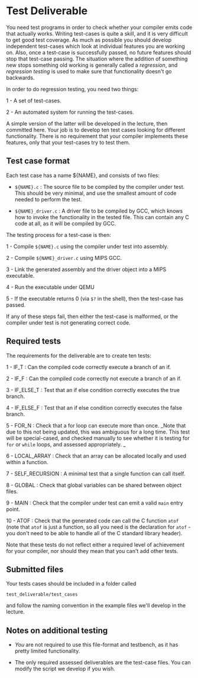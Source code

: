Test Deliverable
================

You need test programs in order to check whether your compiler
emits code that actually works. Writing test-cases is quite
a skill, and it is very difficult to get good test coverage.
As much as possible you should develop independent test-cases
which look at individual features you are working on. Also, once
a test-case is successfully passed, no future features should
stop that test-case passing. The situation where the addition
of something new stops something old working is generally
called a _regression_, and _regression testing_ is used to
make sure that functionality doesn't go backwards.

In order to do regression testing, you need two things:

1 - A set of test-cases.

2 - An automated system for running the test-cases.

A simple version of the latter will be developed in the
lecture, then committed here. Your job is to develop ten
test cases looking for different functionality. There is
no requirement that your compiler implements these features, only
that your test-cases try to test them.

Test case format
----------------

Each test case has a name ${NAME}, and consists of two files:

- `${NAME}.c` : The source file to be compiled by the compiler under test.
  This should be very minimal, and use the smallest amount of code needed
  to perform the test.

- `${NAME}_driver.c` : A driver file to be compiled by GCC, which knows how
  to invoke the functionality in the tested file. This can contain any
  C code at all, as it will be compiled by GCC.

The testing process for a test-case is then:

1 - Compile `${NAME}.c` using the compiler under test into assembly.

2 - Compile `${NAME}_driver.c` using MIPS GCC.

3 - Link the generated assembly and the driver object into a MIPS executable.

4 - Run the executable under QEMU

5 - If the executable returns 0 (via `$?` in the shell), then the test-case has passed.

If any of these steps fail, then either the test-case is malformed,
or the compiler under test is not generating correct code.

Required tests
--------------

The requirements for the deliverable are to create ten tests:

1 - IF_T : Can the compiled code correctly execute a branch of an if.

2 - IF_F : Can the compiled code correctly not execute a branch of an if.

3 - IF_ELSE_T : Test that an if else condition correctly executes the true branch.

4 - IF_ELSE_F : Test that an if else condition correctly executes the false branch.

5 - FOR_N : Check that a for loop can execute more than once. _Note that due to this not being updated,
    this was ambiguous for a long time. This test will be special-cased, and checked manually to see
    whether it is testing for `for` or `while` loops, and assessed appropriately. _

6 - LOCAL_ARRAY : Check that an array can be allocated locally and used within a function.

7 - SELF_RECURSION : A minimal test that a single function can call itself.

8 - GLOBAL : Check that global variables can be shared between object files.

9 - MAIN : Check that the compiler under test can emit a valid `main` entry point.

10 - ATOF : Check that the generated code can call the C function `atof` (note
    that `atof` is just a function, so all you need is the declaration for
    `atof` - you don't need to be able to handle all of the C standard library
    header).

Note that these tests do not reflect either a required level
of achievement for your compiler, nor should they mean that
you can't add other tests.

Submitted files
---------------

Your tests cases should be included in a folder called

    test_deliverable/test_cases

and follow the naming convention in the example files
we'll develop in the lecture.

Notes on additional testing
---------------------------

- _You_ are not required to use this file-format and testbench, as it has pretty
  limited functionality.

- The only required assessed deliverables are the test-case files. You
  can modify the script we develop if you wish.
  
